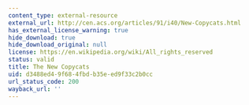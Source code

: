 ```yaml
---
content_type: external-resource
external_url: http://cen.acs.org/articles/91/i40/New-Copycats.html
has_external_license_warning: true
hide_download: true
hide_download_original: null
license: https://en.wikipedia.org/wiki/All_rights_reserved
status: valid
title: The New Copycats
uid: d3488ed4-9f68-4fbd-b35e-ed9f33c2b0cc
url_status_code: 200
wayback_url: ''
---
```

